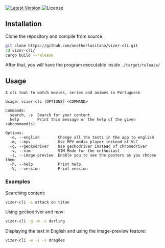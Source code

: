 [![Latest Version]][crates.io] ![License]

[crates.io]: https://crates.io/crates/vizer-cli
[latest version]: https://img.shields.io/crates/v/vizer-cli.svg
[license]: https://img.shields.io/crates/l/vizer-cli.svg

## Installation

Clone the repository and compile from source.

```sh
git clone https://github.com/anotherlusitano/vizer-cli.git
cd vizer-cli/
cargo build --release
```

After that, you will have the program executable inside `./target/release/`

## Usage

```
A cli tool to watch movies, series and animes in Portuguese

Usage: vizer-cli [OPTIONS] <COMMAND>

Commands:
  search, -s  Search for your content
  help        Print this message or the help of the given subcommand(s)

Options:
  -e, --english        Change all the texts in the app to english
  -m, --mpv            Use MPV media player instead of VLC
  -g, --geckodriver    Use geckodriver instead of chromedriver
  -v, --vim            VIM Mode for the enthusiast
  -i, --image-preview  Enable you to see the posters as you choose them
  -h, --help           Print help
  -V, --version        Print version
```

### Examples

Searching content:

```sh
vizer-cli -s attack on titan
```

Using geckodriver and mpv:

```sh
vizer-cli -g -m -s darling
```

Displaying the text in English and using the image-preview feature:

```sh
vizer-cli -e -i -s dragões
```
